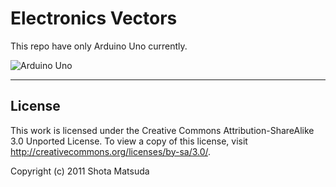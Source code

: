 Electronics Vectors
===================

This repo have only Arduino Uno currently.

![Arduino Uno](http://gyazo.com/ba34d3701ccd152153fbbbb4307f47ac.png)

---

## License

This work is licensed under the Creative Commons Attribution-ShareAlike 3.0 Unported License. To view a copy of this license, visit http://creativecommons.org/licenses/by-sa/3.0/.

Copyright (c) 2011 Shota Matsuda
